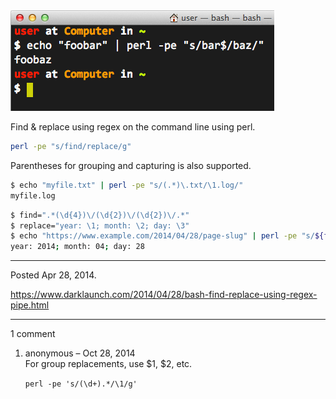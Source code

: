 <img alt="Bash Find & Replace" src="/img/uploads/2014-04/bash-find-replace-regex.png" />

Find & replace using regex on the command line using perl.
```sh
perl -pe "s/find/replace/g"
```

Parentheses for grouping and capturing is also supported.

```sh
$ echo "myfile.txt" | perl -pe "s/(.*)\.txt/\1.log/"
myfile.log
```

```sh
$ find=".*(\d{4})\/(\d{2})\/(\d{2})\/.*"
$ replace="year: \1; month: \2; day: \3"
$ echo "https://www.example.com/2014/04/28/page-slug" | perl -pe "s/${find}/${replace}/"
year: 2014; month: 04; day: 28
```

---

Posted Apr 28, 2014.

https://www.darklaunch.com/2014/04/28/bash-find-replace-using-regex-pipe.html

---

1 comment

<ol>
    <li>
        <div>
            anonymous &ndash; Oct 28, 2014
            <div>
For group replacements, use $1, $2, etc.

`perl -pe 's/(\d+).*/\1/g'`
            </div>
        </div>
    </li>
</ol>
